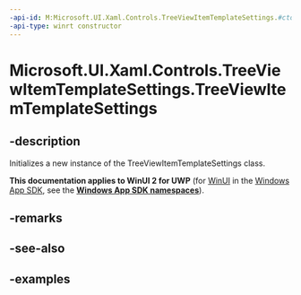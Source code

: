 ```yaml
---
-api-id: M:Microsoft.UI.Xaml.Controls.TreeViewItemTemplateSettings.#ctor
-api-type: winrt constructor
---
```

<!-- Method syntax.
public TreeViewItemTemplateSettings.TreeViewItemTemplateSettings()
-->

# Microsoft.UI.Xaml.Controls.TreeViewItemTemplateSettings.TreeViewItemTemplateSettings


## -description

Initializes a new instance of the TreeViewItemTemplateSettings class.


**This documentation applies to WinUI 2 for UWP** (for [WinUI](/windows/apps/winui/winui3/) in the [Windows App SDK](/windows/apps/windows-app-sdk/), see the **[Windows App SDK namespaces](/windows/windows-app-sdk/api/winrt/)**).

## -remarks


## -see-also


## -examples


